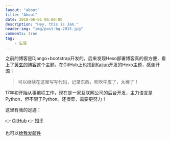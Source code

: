 ```yaml
---
layout: "about"
title: "About"
date: 2018-06-01 06:00:00
description: "Hey, this is Jam."
header-img: "img/post-bg-2015.jpg"
comments: true
tag:
    - 生活
---
```



之前的博客是Django+bootstrap开发的，后来发现Hexo部署博客真的很方便，看上了[黄玄的博客](https://huangxuan.me/)这个主题，在GitHub上也找到[Kaijun](https://github.com/Kaijun/hexo-theme-huxblog)开发的Hexo主题，感谢开源！

> 可以继续在这里写写代码，记录东西，吹吹牛皮了，太棒了！

17年初开始从事编程工作，现在是一家互联网公司的后台开发，主力语言是Python，但不限于Python。还很菜，需要更努力！

这里有我的足迹：

👉 [GitHub](https://github.com/wzyonggege)
👉 [知乎](https://www.zhihu.com/people/yonggege/activities)

也可以<a href="Mailto:jamwong994@gmail.com">给我发邮件</a>

